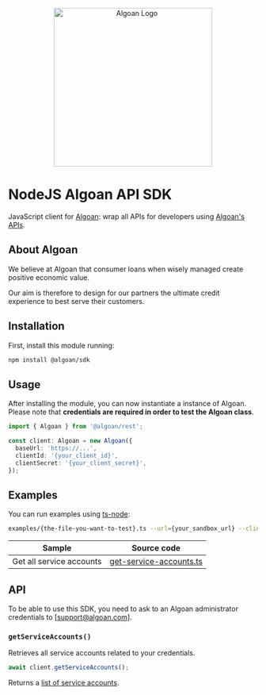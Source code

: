 <p align="center">
  <a href="http://algoan.com/" target="blank"><img src="https://media.licdn.com/dms/image/C4E0BAQH-hIlc5g9g7w/company-logo_200_200/0?e=2159024400&v=beta&t=j5y9KO1P22GsMx3vBNawrpvyvjD2iyBWGeVPUsRkn5s" width="320" alt="Algoan Logo" /></a>
</p>

# NodeJS Algoan API SDK

JavaScript client for [Algoan](https://www.algoan.com): wrap all APIs for developers using [Algoan's APIs](https://developers.algoan.com/api).

## About Algoan

We believe at Algoan that consumer loans when wisely managed create positive economic value.

Our aim is therefore to design for our partners the ultimate credit experience to best serve their customers.

## Installation

First, install this module running:

```bash
npm install @algoan/sdk
```

## Usage

After installing the module, you can now instantiate a instance of Algoan. Please note that **credentials are required in order to test the Algoan class**.

```typescript
import { Algoan } from '@algoan/rest';

const client: Algoan = new Algoan({
  baseUrl: 'https://...',
  clientId: '{your_client_id}',
  clientSecret: '{your_client_secret}',
});
```

## Examples

You can run examples using [ts-node](https://github.com/TypeStrong/ts-node):

```bash
examples/{the-file-you-want-to-test}.ts --url={your_sandbox_url} --clientid={your_client_id} --secret={your_client_secret}
```

| Sample                   | Source code                                                   |
|--------------------------|---------------------------------------------------------------|
| Get all service accounts | [get-service-accounts.ts](./examples/get-service-accounts.ts) |

## API

To be able to use this SDK, you need to ask to an Algoan administrator credentials to [support@algoan.com].

### `getServiceAccounts()`

Retrieves all service accounts related to your credentials.

```typescript
await client.getServiceAccounts();
```

Returns a [list of service accounts](https://developers.algoan.com/api/#operation/serviceAccount).
